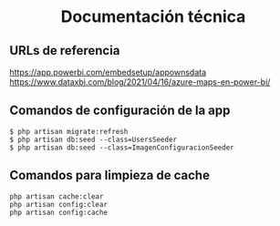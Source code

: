 # <center>Documentación técnica </center>
## URLs de referencia
https://app.powerbi.com/embedsetup/appownsdata
https://www.dataxbi.com/blog/2021/04/16/azure-maps-en-power-bi/

## Comandos de configuración de la app
```
$ php artisan migrate:refresh
$ php artisan db:seed --class=UsersSeeder
$ php artisan db:seed --class=ImagenConfiguracionSeeder
```
## Comandos para limpieza de cache
```
php artisan cache:clear
php artisan config:clear
php artisan config:cache
```
